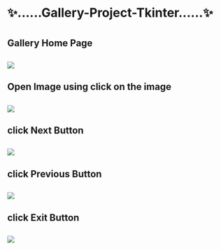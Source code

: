 <h1>✨......Gallery-Project-Tkinter......✨<h1>

<h2> Gallery Home Page <h2>

<img src="https://user-images.githubusercontent.com/85386114/213909741-39a5342d-29aa-44d2-8f0e-250f4c3a18bc.jpeg">

<h2> Open Image using click on the image <h2>

<img src="https://user-images.githubusercontent.com/85386114/213909659-53ffcf12-1302-4c5b-90e7-bdf889470edc.jpeg">

<h2> click Next Button <h2>

<img src="https://user-images.githubusercontent.com/85386114/213909793-7052ce4d-b255-410a-ae07-8f58bc52b3d2.jpeg">

<h2> click Previous Button <h2>

<img src="https://user-images.githubusercontent.com/85386114/213909659-53ffcf12-1302-4c5b-90e7-bdf889470edc.jpeg">

<h2> click Exit Button <h2>

<img src="https://user-images.githubusercontent.com/85386114/213909741-39a5342d-29aa-44d2-8f0e-250f4c3a18bc.jpeg">

